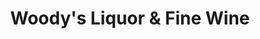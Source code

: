 ---
title: "Woody's Liquor & Fine Wine"
url: /clearwater/woodys-liquor-and-fine-wine/
shop: alcohol
---